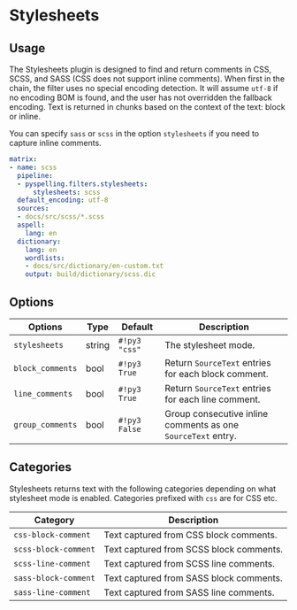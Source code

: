 # Stylesheets

## Usage

The Stylesheets plugin is designed to find and return comments in CSS, SCSS, and SASS (CSS does not support inline
comments). When first in the chain, the filter uses no special encoding detection. It will assume `utf-8` if no encoding
BOM is found, and the user has not overridden the fallback encoding. Text is returned in chunks based on the context of
the text: block or inline.

You can specify `sass` or `scss` in the option `stylesheets` if you need to capture inline comments.

```yaml
matrix:
- name: scss
  pipeline:
  - pyspelling.filters.stylesheets:
      stylesheets: scss
  default_encoding: utf-8
  sources:
  - docs/src/scss/*.scss
  aspell:
    lang: en
  dictionary:
    lang: en
    wordlists:
    - docs/src/dictionary/en-custom.txt
    output: build/dictionary/scss.dic
```

## Options

Options          | Type     | Default       | Description
---------------- | -------- | ------------- | -----------
`stylesheets`    | string   | `#!py3 "css"` | The stylesheet mode.
`block_comments` | bool     | `#!py3 True`  | Return `SourceText` entries for each block comment.
`line_comments`  | bool     | `#!py3 True`  | Return `SourceText` entries for each line comment.
`group_comments` | bool     | `#!py3 False` | Group consecutive inline comments as one `SourceText` entry.

## Categories

Stylesheets returns text with the following categories depending on what stylesheet mode is enabled. Categories prefixed
with `css` are for CSS etc.

Category             | Description
-------------------- | -----------
`css-block-comment`  | Text captured from CSS block comments.
`scss-block-comment` | Text captured from SCSS block comments.
`scss-line-comment`  | Text captured from SCSS line comments.
`sass-block-comment` | Text captured from SASS block comments.
`sass-line-comment`  | Text captured from SASS line comments.
